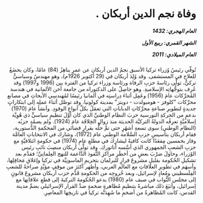 <h1 dir="rtl">وفاة نجم الدين أربكان .</h1>

<h5 dir="rtl">العام الهجري:  1432

الشهر القمري: ربيع الأول

العام الميلادي: 2011</h5>

<p dir="rtl">تُوفِّي رئيسُ وُزراء تركيا الأسبق نجمُ الدين أربكان عن عمرٍ يناهِزُ (84) عامًا، وكان يخضَعُ للعلاج في المستشفى. وقد وُلِدَ أربكان في (29 أكتوبر 1926م)، وهو مهندسٌ وسياسيٌّ تركيٌّ، تولَّى رئاسةَ حزبِ الرفاة ورئاسة وزراء تركيا من الفترة بين (1996 و1997) وقد عُرِف بتوجُّهاتِه الإسلاميةِ. وهو حاصِلٌ على الدكتوراه من جامعة أخن الألمانية في هندسة المُحرِّكات عامَ (1956) وعَمِل أثناءَ دِراستِه في ألمانيا رئيسًا لمُهندسِي الأبحاثِ في مصانع محرِّكات "كلوفز - هومبولدت - دويتز" بمدينة كولونيا. وقد توصَّل أثناءَ عملِه إلى ابتكاراتٍ جديدةٍ لتطويرِ صناعةِ محرِّكاتِ الدباباتِ التي تعمَلُ بكلِّ أنواعِ الوقودِ. وأنشأ عامَ (1970) بدعمٍ من الحركةِ النورسية حزبَ النظام الوطنيِّ الذي كان أوَّلَ تنظيمٍ سياسيٍّ ذي هُوِيَّة إسلاميَّةٍ تعرِفُه الدولةُ التركيَّة الحديثة منذ زوالِ الخِلافَة عامَ (1924). ولم يصمُد حزبُه (النظام الوطني) سوى تسعةِ أشهُرٍ حتى تمَّ حلُّه بقرارٍ قضائي من المحكمةِ الدُّستورية، فقام أربكان بتأسيسِ حزبِ السَّلامة الوطني عامَ (1972)، وشارك في الانتخاباتِ العامَّة وفاز بخمسين مِقعَدًا كانت كافيةً ليشارِكَ في مطلعِ عامِ (1974) في حكومةٍ ائتلافيَّةٍ مع حزبِ الشعبِ الجمهوري الذي أسَّسه أتاتورك. وقد تولَّى أربكان منصِبَ نائبِ رئيس الوُزراء، وحاوَلَ ضرْبَ بعضٍ من أخطَرِ مراكزِ النُّفوذ الدَّاعمة للنهج العِلمانِيِّ؛ فقدَّم بعد تشكيلِ الحُكومة بقليلٍ مشروعَ قرارٍ للبرلمان بتحريمِ الماسونِيَّة في تركيا وإغلاقِ مَحافِلِها، وأسهَم في تطويرِ العلاقاتِ مع العالم العربي، وأظهر أكثرَ من موقِفٍ مؤيِّدٍ صراحةً للشعبِ الفِلَسطيني ومُعادٍ لإسرائيل، وبعد خُروجِه من الحكومةِ قَدَّم حزب أربكان مشروعَ قانونٍ إلى مجلس النُّواب في صيف عام (1980) يدعو الحُكومةَ التركيةَ إلى قطعِ علاقاتِها مع إسرائيل، وأتبَعَ ذلك مباشرةً بتنظيمِ مُظاهرةٍ ضخمةٍ ضدَّ القرار الإسرائيلي بضمِّ مدينة القدس، كانت المُظاهرةُ من أضخمِ ما شَهِدَتْه تركيا في تاريخِها المعاصِرِ.</p></br>
